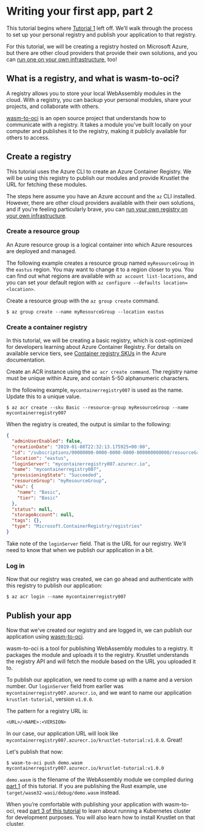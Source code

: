 # Writing your first app, part 2

This tutorial begins where [Tutorial 1](tutorial01.md) left off. We’ll walk through the process to set up your personal
registry and publish your application to that registry.

For this tutorial, we will be creating a registry hosted on Microsoft Azure, but there are other cloud providers that
provide their own solutions, and you can [run one on your own infrastructure](https://github.com/docker/distribution),
too!

## What is a registry, and what is wasm-to-oci?

A registry allows you to store your local WebAssembly modules in the cloud. With a registry, you can backup your
personal modules, share your projects, and collaborate with others.

[wasm-to-oci][] is an open source project that understands how to communicate with a registry. It takes a module you've
built locally on your computer and publishes it to the registry, making it publicly available for others to access.

## Create a registry

This tutorial uses the Azure CLI to create an Azure Container Registry. We will be using this registry to publish our
modules and provide Krustlet the URL for fetching these modules.

The steps here assume you have an Azure account and the `az` CLI installed. However, there are other cloud providers
available with their own solutions, and if you're feeling particularly brave, you can
[run your own registry on your own infrastructure](https://github.com/docker/distribution).

### Create a resource group

An Azure resource group is a logical container into which Azure resources are deployed and managed.

The following example creates a resource group named `myResourceGroup` in the `eastus` region. You may want to change it
to a region closer to you. You can find out what regions are available with `az account list-locations`, and you can set
your default region with `az configure --defaults location=<location>`.

Create a resource group with the `az group create` command.

```console
$ az group create --name myResourceGroup --location eastus
```

### Create a container registry

In this tutorial, we will be creating a basic registry, which is cost-optimized for developers learning about Azure
Container Registry. For details on available service tiers, see
[Container registry SKUs](https://docs.microsoft.com/en-us/azure/container-registry/container-registry-skus) in the
Azure documentation.

Create an ACR instance using the `az acr create command`. The registry name must be unique within Azure, and contain
5-50 alphanumeric characters.

In the following example, `mycontainerregistry007` is used as the name. Update this to a unique value.

```console
$ az acr create --sku Basic --resource-group myResourceGroup --name mycontainerregistry007
```

When the registry is created, the output is similar to the following:

```json
{
  "adminUserEnabled": false,
  "creationDate": "2019-01-08T22:32:13.175925+00:00",
  "id": "/subscriptions/00000000-0000-0000-0000-000000000000/resourceGroups/myResourceGroup/providers/Microsoft.ContainerRegistry/registries/mycontainerregistry007",
  "location": "eastus",
  "loginServer": "mycontainerregistry007.azurecr.io",
  "name": "mycontainerregistry007",
  "provisioningState": "Succeeded",
  "resourceGroup": "myResourceGroup",
  "sku": {
    "name": "Basic",
    "tier": "Basic"
  },
  "status": null,
  "storageAccount": null,
  "tags": {},
  "type": "Microsoft.ContainerRegistry/registries"
}
```

Take note of the `loginServer` field. That is the URL for our registry. We'll need to know that when we publish our
application in a bit.

### Log in

Now that our registry was created, we can go ahead and authenticate with this registry to publish our application:

```console
$ az acr login --name mycontainerregistry007
```

## Publish your app

Now that we've created our registry and are logged in, we can publish our application using [wasm-to-oci][].

wasm-to-oci is a tool for publishing WebAssembly modules to a registry. It packages the module and uploads it to the
registry. Krustlet understands the registry API and will fetch the module based on the URL you uploaded it to.

To publish our application, we need to come up with a name and a version number. Our `loginServer` field from earlier
was `mycontainerregistry007.azurecr.io`, and we want to name our application `krustlet-tutorial`, version `v1.0.0`.

The pattern for a registry URL is:

```
<URL>/<NAME>:<VERSION>
```

In our case, our application URL will look like `mycontainerregistry007.azurecr.io/krustlet-tutorial:v1.0.0`. Great!

Let's publish that now:

```console
$ wasm-to-oci push demo.wasm mycontainerregistry007.azurecr.io/krustlet-tutorial:v1.0.0
```

`demo.wasm` is the filename of the WebAssembly module we compiled during [part 1](tutorial01.md) of this tutorial. If
you are publishing the Rust example, use `target/wasm32-wasi/debug/demo.wasm` instead.

When you’re comfortable with publishing your application with wasm-to-oci, read [part 3 of this tutorial](tutorial03.md)
to learn about running a Kubernetes cluster for development purposes. You will also learn how to install Krustlet on
that cluster.


[wasm-to-oci]: https://github.com/engineerd/wasm-to-oci
